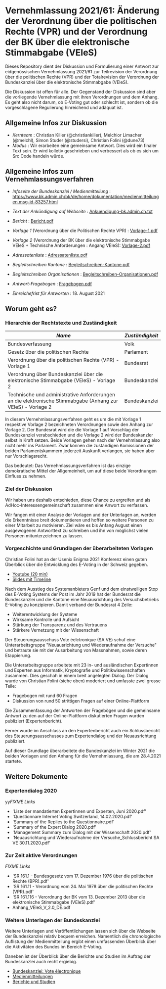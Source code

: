 # Vernehmlassung 2021/61: Änderung der Verordnung über die politischen Rechte (VPR) und der Verordnung der BK über die elektronische Stimmabgabe (VEleS)

Dieses Repository dient der Diskussion und Formulierung einer Antwort zur eidgenössischen Vernehmlassung 2021/61 zur Teilrevision der Verordnung über die politischen Rechte (VPR) und der Totalrevision der Verordnung der Bundeskanzlei über die elektronische Stimmabgabe (VEleS).

Die Diskussion ist offen für alle. Der Gegenstand der Diskussion sind aber die vorliegende Vernehmlassung mit ihren Verordnungen und dem Anhang. Es geht also nicht darum, ob E-Voting gut oder schlecht ist, sondern ob die vorgeschlagene Regulierung hinreichend und adäquat ist.

## Allgemeine Infos zur Diskussion

* *Kernteam* : Christian Killer (@christiankiller), Melchior Limacher (@melchl), Simon Studer (@studersi), Christian Folini (@dune73)
* *Modus* : Wir erarbeiten eine gemeinsame Antwort. Dies wird ein finaler Text sein. Er wird kolletiv geschrieben und verbessert als ob es sich um Src Code handeln würde.

## Allgemeine Infos zum Vernehmlassungsverfahren

* *Infoseite der Bundeskanzlei / Medienmitteilung* : https://www.bk.admin.ch/bk/de/home/dokumentation/medienmitteilungen.msg-id-83257.html
* *Text der Ankündigung auf Webseite* : [Ankuendigung-bk.admin.ch.txt](docs/vernehmlassungsverfahren-2021/Ankuendigung-bk.admin.ch.txt)
* *Bericht* : [Bericht.pdf](docs/vernehmlassungsverfahren-2021/Bericht.pdf)
* *Vorlage 1* (Verordnung über die Politischen Rechte VPR) : [Vorlage-1.pdf](docs/vernehmlassungsverfahren-2021/Vorlage-1.pdf)
* *Vorlage 2* (Verordnung der BK über die elektronische Stimmabgabe VEleS + Technische Anforderungen : Angang VEleS): [Vorlage-2.pdf](docs/vernehmlassungsverfahren-2021/Vorlage-2.pdf)
* *Adressatenliste* : [Adressatenliste.pdf](docs/vernehmlassungsverfahren-2021/Adressatenliste.pdf)
* *Begleitschreiben Kantone* : [Begleitschreiben-Kantone.pdf](docs/vernehmlassungsverfahren-2021/Begleitschreiben-Kantone.pdf)
* *Begleitschreiben Organisationen* : [Begleitschreiben-Organisationen.pdf](docs/vernehmlassungsverfahren-2021/Begleitschreiben-Organisationen.pdf)
* *Antwort-Fragebogen* : [Fragebogen.pdf](docs/vernehmlassungsverfahren-2021/Fragebogen.pdf)

* *Einreichefrist für Antworten* : 18. August 2021

## Worum geht es?

### Hierarchie der Rechtstexte und Zuständigkeit

| *Name* | *Zuständigkeit* |
| ------ | --------------- |
| Bundesverfassung | Volk |
| Gesetz über die politischen Rechte | Parlament |
| Verordnung über die politischen Rechte (VPR) - Vorlage 1 | Bundesrat |
| Verordnung über Bundeskanzlei über die elektronische Stimmabgabe (VEleS) - Vorlage 2 | Bundeskanzlei |
| Technische und administrative Anforderungen an die elektronische Stimmabgabe (Anhang zur VEleS) - Vorlage 2 | Bundeskanzlei |

In diesem Vernehmlassungsverfahren geht es um die mit Vorlage 1 respektive Vorlage 2 bezeichneten Verordnungen sowie den Anhang zur Vorlage 2. Der Bundesrat wird die die Vorlage 1 auf Vorschlag der Bundeskanzlei verabschieden und die Vorlage 2 wird der Bundeskanzler selbst in Kraft setzen. Beide Vorlagen gehen nach der Vernehmlassung also nicht mehr ins Parlament. Zwar können die zuständigen Komissionen der beiden Parlamentskammern jederzeit Auskunft verlangen, sie haben aber nur Vorschlagsrecht.

Das bedeutet: Das Vernehmlassungsverfahren ist das einzige demokratische Mittel der Allgemeinheit, um auf diese beide Verordnungen Einfluss zu nehmen.

### Ziel der Diskussion

Wir haben uns deshalb entschieden, diese Chance zu ergreifen und als AdHoc-Interessengemeinschaft zusammen eine Anwort zu verfassen.

Wir fangen mit einer Analyse der Vorlagen und der Unterlagen an, werden die Erkenntnisse breit dokumentieren und hoffen so weitere Personen zu einer Mitarbeit zu motivieren. Ziel wäre es bis Anfang August einen ausgewogenen Antworttext zu schreiben und ihn von möglichst vielen Personen mitunterzeichnen zu lassen.

### Vorgeschichte und Grundlagen der überarbeiteten Vorlagen

Christian Folini hat an der Usenix Enigma 2021 Konferenz einen guten Überblick über die Entwicklung des E-Voting in der Schweiz gegeben.

* [Youtube (20 min)](https://www.youtube.com/watch?v=pzfHMF3tO7A)
* [Slides mit Timeline](https://www.slideshare.net/ChristianFolini/the-adventurous-tale-of-online-voting-in-switzerland/ChristianFolini/the-adventurous-tale-of-online-voting-in-switzerland)

Nach dem Ausstieg des Systemanbieters Genf und dem einstweiligen Stop des E-Voting Systems der Post im Jahr 2019 hat der Bundesrat die Bundeskanzlei und die Kantone eine Neuausrichtung des Versuchsbetriebs E-Voting zu konzipieren. Damit verband der Bundesrat 4 Zeile:

* Weiterentwicklung der Systeme
* Wirksame Kontrolle und Aufsicht
* Stärkung der Transparenz und des Vertrauens
* Stärkere Vernetzung mit der Wissenschaft

Der Steuerungsausschuss Vote éelctronique (SA VE) schuf eine Unterarbeitsgruppe "Neuausrichtung und Wiederaufnahme der Versuche" und betraute sie mit der Ausarbeitung von Massnahmen, sowie deren Etappierung.

Die Unterarbeitsgruppe arbeitete mit 23 in- und ausländischen Expertinnen und Experten aus Informatik, Kryptografie und Politikwissenschaften zusammen. Dies geschah in einem breit angelegten Dialog. Der Dialog wurde von Christian Folini (siehe oben) moderiert und umfasste zwei grosse Teile:

* Fragebogen mit rund 60 Fragen
* Diskussion von rund 50 strittigen Fragen auf einer Online-Plattform

Die Zusammenfassung der Antworten der Fragebögen und die gemeinsame Antwort zu den auf der Online-Plattform diskutierten Fragen wurden publiziert (Expertenbericht).

Ferner wurde im Anschluss an den Expertenbericht auch ein Schlussbericht des Steuerungsausschusses zum Expertendialog und der Neuausrichtung publiziert.

Auf dieser Grundlage überarbeitete die Bundeskanzlei im Winter 2021 die beiden Vorlagen und den Anhang für die Vernehmlassung, die am 28.4.2021 startete.

## Weitere Dokumente

### Expertendialog 2020

yy*FIXME Links*

* 'Liste der mandatierten Expertinnen und Experten, Juni 2020.pdf'
* 'Questionnare Internet Voting Switzerland, 14.02.2020.pdf'
* 'Summary of the Replies to the Questionnaire.pdf'
* 'Summary of the Expert Dialog 2020.pdf'
* 'Management Summary zum Dialog mit der Wissenschaft 2020.pdf'
* 'Neuausrichtung und Wiederaufnahme der Versuche_Schlussbericht SA VE 30.11.2020.pdf'

### Zur Zeit aktive Verordnungen

*FIXME Links*

* 'SR 161.1 - Bundesgesetz vom 17. Dezember 1976 über die politischen Rechte (BPR).pdf'
* 'SR 161.11 - Verordnung vom 24. Mai 1978 über die politischen Rechte (VPR).pdf'
* 'SR 161.116 - Verordnung der BK vom 13. Dezember 2013 über die elektronische Stimmabgabe (VEleS).pdf'
* Anhang_VEleS_V_2.0_DE.pdf

### Weitere Unterlagen der Bundeskanzlei

Weitere Unterlagen und Veröffentlichungen lassen sich über die Webseite der Bundeskanzlei relativ bequem erreichen. Namentlich die chronologische Auflistung der Medienmitteilung ergibt einen umfassenden Überblick über die Aktivitäten des Bundes im Bereich E-Voting.

Daneben ist der Überblick über die Berichte und Studien im Auftrag der Bundeskanzlei auch recht ergiebig.

* [Bundeskanzlei: Vote électronique](https://www.bk.admin.ch/bk/de/home/politische-rechte/e-voting.html)
* [Medienmitteilungen](https://www.bk.admin.ch/bk/de/home/politische-rechte/e-voting/bundesrat-beschliesst-naechste-schritte-zur-ausbreitung-der-elek.html)
* [Berichte und Studien](https://www.bk.admin.ch/bk/de/home/politische-rechte/e-voting/berichte-und-studien.html)
